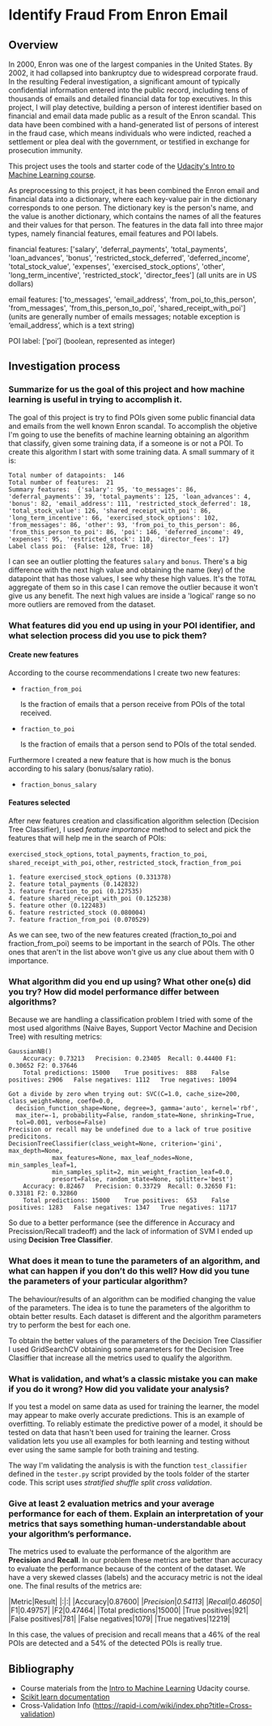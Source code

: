 # Identify Fraud From Enron Email

## Overview

In 2000, Enron was one of the largest companies in the United States. By 2002, it had collapsed into bankruptcy due to widespread corporate fraud. In the resulting Federal investigation, a significant amount of typically confidential information entered into the public record, including tens of thousands of emails and detailed financial data for top executives. In this project, I will play detective, building a person of interest identifier based on financial and email data made public as a result of the Enron scandal. This data have been combined with a hand-generated list of persons of interest in the fraud case, which means individuals who were indicted, reached a settlement or plea deal with the government, or testified in exchange for prosecution immunity.

This project uses the tools and starter code of the [Udacity's Intro to Machine Learning course](https://github.com/udacity/ud120-projects.git).

As preprocessing to this project, it has been combined the Enron email and financial data into a dictionary, where each key-value pair in the dictionary corresponds to one person. The dictionary key is the person's name, and the value is another dictionary, which contains the names of all the features and their values for that person. The features in the data fall into three major types, namely financial features, email features and POI labels.

financial features: ['salary', 'deferral_payments', 'total_payments', 'loan_advances', 'bonus', 'restricted_stock_deferred', 'deferred_income', 'total_stock_value', 'expenses', 'exercised_stock_options', 'other', 'long_term_incentive', 'restricted_stock', 'director_fees'] (all units are in US dollars)

email features: ['to_messages', 'email_address', 'from_poi_to_this_person', 'from_messages', 'from_this_person_to_poi', 'shared_receipt_with_poi'] (units are generally number of emails messages; notable exception is ‘email_address’, which is a text string)

POI label: [‘poi’] (boolean, represented as integer)

## Investigation process

### Summarize for us the goal of this project and how machine learning is useful in trying to accomplish it.

The goal of this project is try to find POIs given some public financial data and emails from the well known Enron scandal. To accomplish the objetive I'm going to use the benefits of machine learning obtaining an algorithm that classify, given some training data, if a someone is or not a POI. To create this algorithm I start with some training data. A small summary of it is:

```
Total number of datapoints:  146
Total number of features:  21
Summary features:  {'salary': 95, 'to_messages': 86, 'deferral_payments': 39, 'total_payments': 125, 'loan_advances': 4, 'bonus': 82, 'email_address': 111, 'restricted_stock_deferred': 18, 'total_stock_value': 126, 'shared_receipt_with_poi': 86, 'long_term_incentive': 66, 'exercised_stock_options': 102, 'from_messages': 86, 'other': 93, 'from_poi_to_this_person': 86, 'from_this_person_to_poi': 86, 'poi': 146, 'deferred_income': 49, 'expenses': 95, 'restricted_stock': 110, 'director_fees': 17}
Label class poi:  {False: 128, True: 18}
```

I can see an outlier plotting the features `salary` and `bonus`. There's a big difference with the next high value and obtaining the name (key) of the datapoint that has those values, I see why these high values. It's the `TOTAL` aggregate of them so in this case I can remove the outlier because it won't give us any benefit. The next high values are inside a 'logical' range so no more outliers are removed from the dataset.

### What features did you end up using in your POI identifier, and what selection process did you use to pick them?

#### Create new features

According to the course recommendations I create two new features:

* `fraction_from_poi`

    Is the fraction of emails that a person receive from POIs of the total received.

* `fraction_to_poi`

    Is the fraction of emails that a person send to POIs of the total sended.

Furthermore I created a new feature that is how much is the bonus according to his salary (bonus/salary ratio).

* `fraction_bonus_salary`

#### Features selected

After new features creation and classification algorithm selection (Decision Tree Classifier), I used *feature importance* method to select and pick the features that will help me in the search of POIs:

`exercised_stock_options`, `total_payments`, `fraction_to_poi`, `shared_receipt_with_poi`, `other`, `restricted_stock`, `fraction_from_poi`

```
1. feature exercised_stock_options (0.331378)
2. feature total_payments (0.142832)
3. feature fraction_to_poi (0.127535)
4. feature shared_receipt_with_poi (0.125238)
5. feature other (0.122483)
6. feature restricted_stock (0.080004)
7. feature fraction_from_poi (0.070529)
```

As we can see, two of the new features created (fraction_to_poi and fraction_from_poi) seems to be important in the search of POIs. The other ones that aren't in the list above won't give us any clue about them with 0 importance.

### What algorithm did you end up using? What other one(s) did you try? How did model performance differ between algorithms?

Because we are handling a classification problem I tried with some of the most used algorithms (Naive Bayes, Support Vector Machine and Decision Tree) with resulting metrics:

```
GaussianNB()
	Accuracy: 0.73213	Precision: 0.23405	Recall: 0.44400	F1: 0.30652	F2: 0.37646
	Total predictions: 15000	True positives:  888	False positives: 2906	False negatives: 1112	True negatives: 10094

Got a divide by zero when trying out: SVC(C=1.0, cache_size=200, class_weight=None, coef0=0.0,
  decision_function_shape=None, degree=3, gamma='auto', kernel='rbf',
  max_iter=-1, probability=False, random_state=None, shrinking=True,
  tol=0.001, verbose=False)
Precision or recall may be undefined due to a lack of true positive predicitons.
DecisionTreeClassifier(class_weight=None, criterion='gini', max_depth=None,
            max_features=None, max_leaf_nodes=None, min_samples_leaf=1,
            min_samples_split=2, min_weight_fraction_leaf=0.0,
            presort=False, random_state=None, splitter='best')
	Accuracy: 0.82467	Precision: 0.33729	Recall: 0.32650	F1: 0.33181	F2: 0.32860
	Total predictions: 15000	True positives:  653	False positives: 1283	False negatives: 1347	True negatives: 11717
```
So due to a better performance (see the difference in Accuracy and Precission/Recall tradeoff) and the lack of information of SVM I ended up using **Decision Tree Classifier**.

### What does it mean to tune the parameters of an algorithm, and what can happen if you don’t do this well?  How did you tune the parameters of your particular algorithm?

The behaviour/results of an algorithm can be modified changing the value of the parameters. The idea is to tune the parameters of the algorithm to obtain better results. Each dataset is different and the algorithm parameters try to perform the best for each one.

To obtain the better values of the parameters of the Decision Tree Classifier I used GridSearchCV obtaining some parameters for the Decision Tree Clasiffier that increase all the metrics used to qualify the algorithm.

### What is validation, and what’s a classic mistake you can make if you do it wrong? How did you validate your analysis?

If you test a model on same data as used for training the learner, the model may appear to make overly accurate predictions. This is an example of overfitting. To reliably estimate the predictive power of a model, it should be tested on data that hasn't been used for training the learner. Cross validation lets you use all examples for both learning and testing without ever using the same sample for both training and testing.

The way I'm validating the analysis is with the function `test_classifier` defined in the `tester.py`  script provided by the tools folder of the starter code. This script uses *stratified shuffle split cross validation*.

### Give at least 2 evaluation metrics and your average performance for each of them. Explain an interpretation of your metrics that says something human-understandable about your algorithm’s performance.

The metrics used to evaluate the performance of the algorithm are **Precision** and **Recall**. In our problem these metrics are better than accuracy to evaluate the performance because of the content of the dataset. We have a very skewed classes (labels) and the accuracy metric is not the ideal one. The final results of the metrics are:

|Metric|Result|
|:|:|
|Accuracy|0.87600|
|*Precision*|*0.54113*|
|*Recall*|*0.46050*|
|F1|0.49757|
|F2|0.47464|
|Total predictions|15000|
|True positives|921|
|False positives|781|
|False negatives|1079|
|True negatives|12219|

In this case, the values of precision and recall means that a 46% of the real POIs are detected and a 54% of the detected POIs is really true.

## Bibliography

  * Course materials from the [Intro to Machine Learning](https://www.udacity.com/course/intro-to-machine-learning--ud120) Udacity course.
  * [Scikit learn documentation](http://scikit-learn.org/stable/)
  * Cross-Validation Info (https://rapid-i.com/wiki/index.php?title=Cross-validation)
